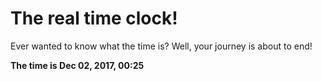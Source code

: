 # The real time clock!

Ever wanted to know what the time is? Well, your journey is about to end!

**The time is Dec 02, 2017, 00:25**